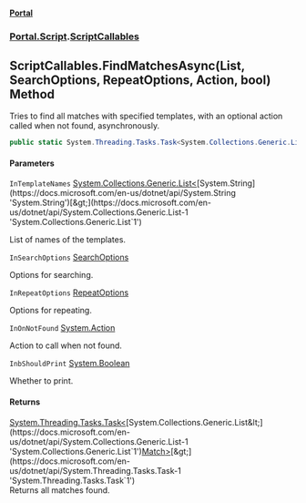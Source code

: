 #### [Portal](index.md 'index')
### [Portal.Script](Portal.Script.md 'Portal.Script').[ScriptCallables](ScriptCallables.md 'Portal.Script.ScriptCallables')

## ScriptCallables.FindMatchesAsync(List<string>, SearchOptions, RepeatOptions, Action, bool) Method

Tries to find all matches with specified templates, with an optional action called when not found, asynchronously.

```csharp
public static System.Threading.Tasks.Task<System.Collections.Generic.List<Portal.Detect.Match>?> FindMatchesAsync(System.Collections.Generic.List<string> InTemplateNames, Portal.Detect.SearchOptions? InSearchOptions=null, Portal.Detect.RepeatOptions? InRepeatOptions=null, System.Action? InOnNotFound=null, bool InbShouldPrint=true);
```
#### Parameters

<a name='Portal.Script.ScriptCallables.FindMatchesAsync(System.Collections.Generic.List_string_,Portal.Detect.SearchOptions,Portal.Detect.RepeatOptions,System.Action,bool).InTemplateNames'></a>

`InTemplateNames` [System.Collections.Generic.List&lt;](https://docs.microsoft.com/en-us/dotnet/api/System.Collections.Generic.List-1 'System.Collections.Generic.List`1')[System.String](https://docs.microsoft.com/en-us/dotnet/api/System.String 'System.String')[&gt;](https://docs.microsoft.com/en-us/dotnet/api/System.Collections.Generic.List-1 'System.Collections.Generic.List`1')

List of names of the templates.

<a name='Portal.Script.ScriptCallables.FindMatchesAsync(System.Collections.Generic.List_string_,Portal.Detect.SearchOptions,Portal.Detect.RepeatOptions,System.Action,bool).InSearchOptions'></a>

`InSearchOptions` [SearchOptions](SearchOptions.md 'Portal.Detect.SearchOptions')

Options for searching.

<a name='Portal.Script.ScriptCallables.FindMatchesAsync(System.Collections.Generic.List_string_,Portal.Detect.SearchOptions,Portal.Detect.RepeatOptions,System.Action,bool).InRepeatOptions'></a>

`InRepeatOptions` [RepeatOptions](RepeatOptions.md 'Portal.Detect.RepeatOptions')

Options for repeating.

<a name='Portal.Script.ScriptCallables.FindMatchesAsync(System.Collections.Generic.List_string_,Portal.Detect.SearchOptions,Portal.Detect.RepeatOptions,System.Action,bool).InOnNotFound'></a>

`InOnNotFound` [System.Action](https://docs.microsoft.com/en-us/dotnet/api/System.Action 'System.Action')

Action to call when not found.

<a name='Portal.Script.ScriptCallables.FindMatchesAsync(System.Collections.Generic.List_string_,Portal.Detect.SearchOptions,Portal.Detect.RepeatOptions,System.Action,bool).InbShouldPrint'></a>

`InbShouldPrint` [System.Boolean](https://docs.microsoft.com/en-us/dotnet/api/System.Boolean 'System.Boolean')

Whether to print.

#### Returns
[System.Threading.Tasks.Task&lt;](https://docs.microsoft.com/en-us/dotnet/api/System.Threading.Tasks.Task-1 'System.Threading.Tasks.Task`1')[System.Collections.Generic.List&lt;](https://docs.microsoft.com/en-us/dotnet/api/System.Collections.Generic.List-1 'System.Collections.Generic.List`1')[Match](Match.md 'Portal.Detect.Match')[&gt;](https://docs.microsoft.com/en-us/dotnet/api/System.Collections.Generic.List-1 'System.Collections.Generic.List`1')[&gt;](https://docs.microsoft.com/en-us/dotnet/api/System.Threading.Tasks.Task-1 'System.Threading.Tasks.Task`1')  
Returns all matches found.